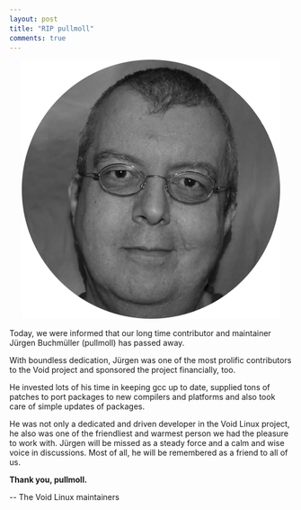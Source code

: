 ```yaml
---
layout: post
title: "RIP pullmoll"
comments: true
---
```


<center>
	<img src="assets/img/pullmoll.png" alt="Picture of Pullmoll">
</center>

Today, we were informed that our long time contributor and maintainer Jürgen
Buchmüller (pullmoll) has passed away.

With boundless dedication, Jürgen was one of the most prolific contributors to
the Void project and sponsored the project financially, too.

He invested lots of his time in keeping gcc up to date, supplied tons of
patches to port packages to new compilers and platforms and also took care of
simple updates of packages.

He was not only a dedicated and driven developer in the Void Linux project, he
also was one of the friendliest and warmest person we had the pleasure to work
with. Jürgen will be missed as a steady force and a calm and wise voice in
discussions. Most of all, he will be remembered as a friend to all of us.

**Thank you, pullmoll.**

-- The Void Linux maintainers
